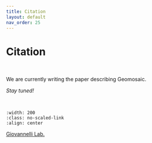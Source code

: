 ```yaml
---
title: Citation
layout: default
nav_order: 25
---
```


# Citation

<br>

We are currently writing the paper describing Geomosaic. 

*Stay tuned!*

<br>

```{image} _static/images/favicon.png
:width: 200
:class: no-scaled-link
:align: center
```

[Giovannelli Lab.](https://www.donatogiovannelli.com)
